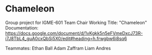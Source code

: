 # Chameleon
Group project for IGME-601
Team Chair
Working Title: "Chameleon"
Documentation: https://docs.google.com/document/d/1vKgkk5n5eFVmeDxcJ73R-i7J8TbL4_guA0cxQbSj5X0/edit#heading=h.frwgbw6i8sq6

Teammates:
Ethan Ball
Adam Zaffram
Liam Andres
